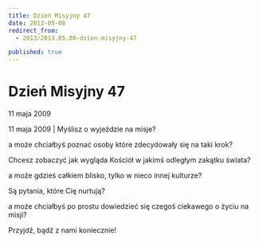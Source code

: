 ```yaml
---
title: Dzień Misyjny 47
date: 2013-05-08
redirect_from: 
  - 2013/2013.05.08-dzien-misyjny-47

published: true
---
```




# Dzień Misyjny 47

<time>11 maja 2009</time>

11 maja 2009 | Myślisz o wyjeździe na misje?

a może chciałbyś poznać osoby które zdecydowały się na taki krok?

Chcesz zobaczyć jak wygląda Kościół w jakimś odległym zakątku świata?

a może gdzieś całkiem blisko, tylko w nieco innej kulturze?

Są pytania, które Cię nurtują?

a może chciałbyś po prostu dowiedzieć się czegoś ciekawego o życiu na misji?

Przyjdź, bądź z nami koniecznie!


<!--{{json:{"created_date":"2013-05-08 20:59:32","publish_down":"0000-00-00 00:00:00","id":"752"}}}-->